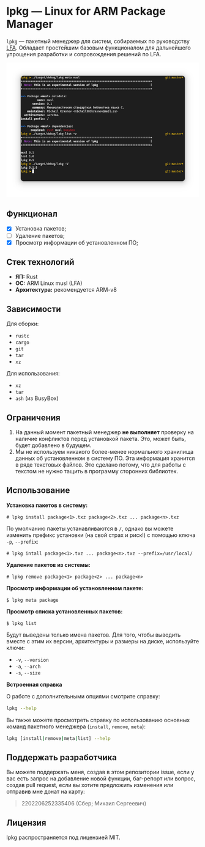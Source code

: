 # lpkg — Linux for ARM Package Manager

`lpkg` — пакетный менеджер для систем, собираемых по руководству [LFA](https://linux-for-arm.github.io). Обладает простейшим базовым функционалом для дальнейшего упрощения разработки и сопровождения решений по LFA.

![](assets/lpkg-0.1-dev.png)

## Функционал

- [X] Установка пакетов;
- [ ] Удаление пакетов;
- [X] Просмотр информации об установленном ПО;

## Стек технологий

- **ЯП:** Rust
- **ОС:** ARM Linux musl (LFA)
- **Архитектура:** рекомендуется ARM-v8

## Зависимости

Для сборки:

- `rustc`
- `cargo`
- `git`
- `tar`
- `xz`

Для использования:

- `xz`
- `tar`
- `ash` (из BusyBox)

## Ограничения

1. На данный момент пакетный менеджер **не выполняет** проверку на наличие конфликтов перед установкой пакета. Это, может быть, будет добавлено в будущем.
2. Мы не используем никакого более-менее нормального хранилища данных об установленном в систему ПО. Эта информация хранится в ряде текстовых файлов. Это сделано потому, что для работы с текстом не нужно тащить в программу сторонних библиотек.

## Использование

**Установка пакетов в систему:**

```
# lpkg install package<1>.txz package<2>.txz ... package<n>.txz
```

По умолчанию пакеты устанавливаются в `/`, однако вы можете изменить префикс установки (на свой страх и риск!) с помощью ключа `-p`, `--prefix`:

```
# lpkg intall package<1>.txz ... package<n>.txz --prefix=/usr/local/
```

**Удаление пакетов из системы:**

```
# lpkg remove package<1> package<2> ... package<n>
```

**Просмотр информации об установленном пакете:**

```
$ lpkg meta package
```

**Просмотр списка установленных пакетов:**

```
$ lpkg list
```

Будут выведены только имена пакетов. Для того, чтобы выводить вместе с этим их версии, архитектуры и размеры на диске, используйте ключи:

- `-v`, `--version`
- `-a`, `--arch`
- `-s`, `--size`

**Встроенная справка**

О работе с дополнительными опциями смотрите справку:

```bash
lpkg --help
```

Вы также можете просмотреть справку по использованию основных команд пакетного менеджера (`install`, `remove`, `meta`):

```bash
lpkg [install|remove|meta|list] --help
```

## Поддержать разработчика

Вы можете поддержать меня, создав в этом репозитории issue, если у вас есть запрос на добавление новой функции, баг-репорт или вопрос, создав pull request, если вы хотите предложить изменения или отправив мне донат на карту:

> 2202206252335406 (Сбер; Михаил Сергеевич)

## Лицензия

lpkg распространяется под лицензией MIT.
